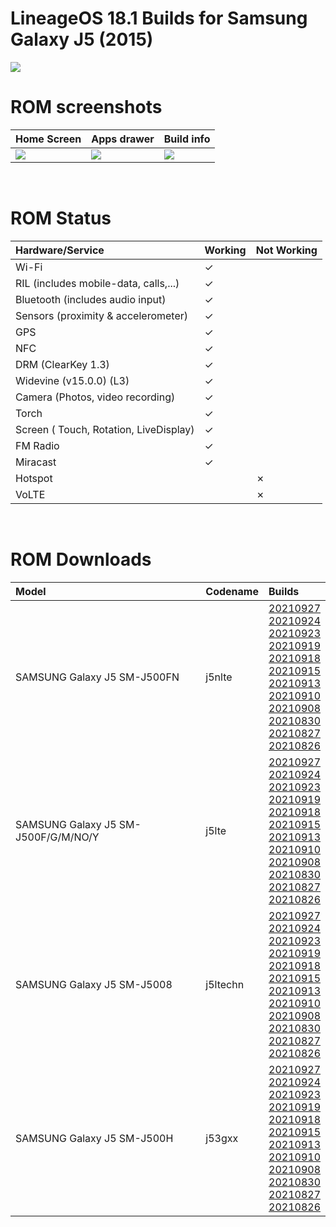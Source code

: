 # LineageOS 18.1 Builds for  Samsung Galaxy J5 (2015)

<img src="https://github.com/daviiid99/LineageOS_J5-2015/blob/Home/logo.png">
<br/>

# ROM screenshots
| Home Screen             | Apps drawer                | Build info            |
| :---------------------- |:----------------------     |:----------------------|
| <img src="https://github.com/daviiid99/LineageOS_J5-2015/blob/Home/Resources/home.png">                        | <img src="https://github.com/daviiid99/LineageOS_J5-2015/blob/Home/Resources/drawer.png">                           | <img src="https://github.com/daviiid99/LineageOS_J5-2015/blob/Home/Resources/build_info.png">                      |
<br/>

# ROM Status

| Hardware/Service        | Working                    | Not Working           |
| :---------------------- |:----------------------     |:----------------------|
|    Wi-Fi                |   ✓                        |                       |
|    RIL  (includes mobile-data, calls,...)                 |   ✓                        |                       |
|   Bluetooth (includes audio input)   |   ✓                        |                       |
|    Sensors (proximity & accelerometer)|   ✓                        |                       |
|    GPS                |   ✓                        |                       |
|    NFC                |   ✓                        |                       |
|    DRM (ClearKey 1.3)|   ✓                        |                       |
|    Widevine (v15.0.0) (L3)|   ✓                        |                       |
|    Camera (Photos, video recording) |   ✓                        |                       |
|    Torch                |   ✓                        |                       |
|    Screen ( Touch, Rotation, LiveDisplay) |   ✓                        |                       |
|    FM Radio                |   ✓                        |                       |
|    Miracast                |   ✓                        |                       |
|    Hotspot                |                           |   ✗                    |
|    VoLTE                |                         |      ✗                 |
<br/>

# ROM Downloads
| Model                   | Codename                   | Builds
| :---------------------- |:----------------------     |:----------------------|
|SAMSUNG Galaxy J5 SM-J500FN |j5nlte| <a href="https://github.com/daviiid99/LineageOS_J5-2015/releases/tag/j5nlte_20210927">20210927</a><br/> <a href="https://github.com/daviiid99/LineageOS_J5-2015/releases/tag/j5nlte_20210924">20210924</a><br/> <a href="https://github.com/daviiid99/LineageOS_J5-2015/releases/tag/j5nlte_20210923">20210923</a><br/> <a href="https://github.com/daviiid99/LineageOS_J5-2015/releases/tag/j5nlte_20210919">20210919</a><br/> <a href="https://github.com/daviiid99/LineageOS_J5-2015/releases/tag/j5nlte_20210918">20210918</a><br/> <a href="https://github.com/daviiid99/LineageOS_J5-2015/releases/tag/j5nlte_20210915">20210915</a><br/> <a href="https://github.com/daviiid99/LineageOS_J5-2015/releases/tag/j5nlte_20210913">20210913</a><br/> <a href="https://github.com/daviiid99/LineageOS_J5-2015/releases/tag/j5nlte_20210910">20210910</a><br/> <a href="https://github.com/daviiid99/LineageOS_J5-2015/releases/tag/j5nlte_20210908">20210908</a><br/> <a href="https://github.com/daviiid99/LineageOS_J5-2015/releases/tag/j5nlte_20210830">20210830</a><br/> <a href="https://github.com/daviiid99/LineageOS_J5-2015/releases/tag/j5nlte_20210827">20210827</a><br/> <a href="https://github.com/daviiid99/LineageOS_J5-2015/releases/tag/j5nlte_20210826">20210826</a>|
SAMSUNG Galaxy J5 SM-J500F/G/M/NO/Y |j5lte| <a href="https://github.com/daviiid99/LineageOS_J5-2015/releases/tag/j5lte_20210927">20210927</a><br/> <a href="https://github.com/daviiid99/LineageOS_J5-2015/releases/tag/j5lte_20210924">20210924</a><br/> <a href="https://github.com/daviiid99/LineageOS_J5-2015/releases/tag/j5lte_20210923">20210923</a><br/> <a href="https://github.com/daviiid99/LineageOS_J5-2015/releases/tag/j5lte_20210919">20210919</a><br/> <a href="https://github.com/daviiid99/LineageOS_J5-2015/releases/tag/j5lte_20210918">20210918</a><br/> <a href="https://github.com/daviiid99/LineageOS_J5-2015/releases/tag/j5lte_20210915">20210915</a><br/> <a href="https://github.com/daviiid99/LineageOS_J5-2015/releases/tag/j5lte_20210913">20210913</a><br/> <a href="https://github.com/daviiid99/LineageOS_J5-2015/releases/tag/j5lte_20210910">20210910</a><br/> <a href="https://github.com/daviiid99/LineageOS_J5-2015/releases/tag/j5lte_20210908">20210908</a><br/> <a href="https://github.com/daviiid99/LineageOS_J5-2015/releases/tag/j5lte_20210830">20210830</a><br/> <a href="https://github.com/daviiid99/LineageOS_J5-2015/releases/tag/j5lte_20210827">20210827</a><br/> <a href="https://github.com/daviiid99/LineageOS_J5-2015/releases/tag/j5lte_20210826">20210826</a>|
SAMSUNG Galaxy J5 SM-J5008| j5ltechn| <a href="https://github.com/daviiid99/LineageOS_J5-2015/releases/tag/j5ltechn_20210927">20210927</a><br/> <a href="https://github.com/daviiid99/LineageOS_J5-2015/releases/tag/j5ltechn_20210924">20210924</a><br/> <a href="https://github.com/daviiid99/LineageOS_J5-2015/releases/tag/j5ltechn_20210923">20210923</a><br/>  <a href="https://github.com/daviiid99/LineageOS_J5-2015/releases/tag/j5ltechn_20210919">20210919</a><br/> <a href="https://github.com/daviiid99/LineageOS_J5-2015/releases/tag/j5ltechn_20210918">20210918</a><br/> <a href="https://github.com/daviiid99/LineageOS_J5-2015/releases/tag/j5ltechn_20210915">20210915</a><br/> <a href="https://github.com/daviiid99/LineageOS_J5-2015/releases/tag/j5ltechn_20210913">20210913</a><br/> <a href="https://github.com/daviiid99/LineageOS_J5-2015/releases/tag/j5ltechn_20210910">20210910</a><br/> <a href="https://github.com/daviiid99/LineageOS_J5-2015/releases/tag/j5ltechn_20210908">20210908</a><br/> <a href="https://github.com/daviiid99/LineageOS_J5-2015/releases/tag/j5ltechn_20210830">20210830</a><br/> <a href="https://github.com/daviiid99/LineageOS_J5-2015/releases/tag/j5ltechn_20210827">20210827</a><br/> <a href="https://github.com/daviiid99/LineageOS_J5-2015/releases/tag/j5ltechn_20210826">20210826</a>|
SAMSUNG Galaxy J5 SM-J500H| j53gxx| <a href="https://github.com/daviiid99/LineageOS_J5-2015/releases/tag/j53gxx_20210927">20210927</a><br/> <a href="https://github.com/daviiid99/LineageOS_J5-2015/releases/tag/j53gxx_20210924">20210924</a><br/> <a href="https://github.com/daviiid99/LineageOS_J5-2015/releases/tag/j53gxx_20210923">20210923</a><br/> <a href="https://github.com/daviiid99/LineageOS_J5-2015/releases/tag/j53gxx_20210919">20210919</a><br/> <a href="https://github.com/daviiid99/LineageOS_J5-2015/releases/tag/j53gxx_20210918">20210918</a><br/> <a href="https://github.com/daviiid99/LineageOS_J5-2015/releases/tag/j53gxx_20210915">20210915</a><br/> <a href="https://github.com/daviiid99/LineageOS_J5-2015/releases/tag/j53gxx_20210913">20210913</a><br/> <a href="https://github.com/daviiid99/LineageOS_J5-2015/releases/tag/j53gxx_20210910">20210910</a><br/> <a href="https://github.com/daviiid99/LineageOS_J5-2015/releases/tag/j53gxx_20210908">20210908</a><br/> <a href="https://github.com/daviiid99/LineageOS_J5-2015/releases/tag/j53gxx_20210830">20210830</a><br/> <a href="https://github.com/daviiid99/LineageOS_J5-2015/releases/tag/j53gxx_20210827">20210827</a><br/> <a href="https://github.com/daviiid99/LineageOS_J5-2015/releases/tag/j53gxx_20210826">20210826</a>|
<br/>
